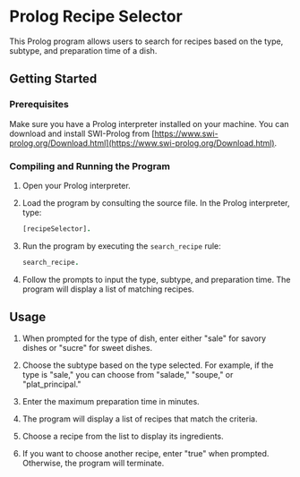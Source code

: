 # Prolog Recipe Selector

This Prolog program allows users to search for recipes based on the type, subtype, and preparation time of a dish.

## Getting Started

### Prerequisites

Make sure you have a Prolog interpreter installed on your machine. You can download and install SWI-Prolog from [https://www.swi-prolog.org/Download.html](https://www.swi-prolog.org/Download.html).

### Compiling and Running the Program

1. Open your Prolog interpreter.
2. Load the program by consulting the source file. In the Prolog interpreter, type:

    ```prolog
    [recipeSelector].
    ```

3. Run the program by executing the `search_recipe` rule:

    ```prolog
    search_recipe.
    ```

4. Follow the prompts to input the type, subtype, and preparation time. The program will display a list of matching recipes.

## Usage

1. When prompted for the type of dish, enter either "sale" for savory dishes or "sucre" for sweet dishes.

2. Choose the subtype based on the type selected. For example, if the type is "sale," you can choose from "salade," "soupe," or "plat_principal."

3. Enter the maximum preparation time in minutes.

4. The program will display a list of recipes that match the criteria.

5. Choose a recipe from the list to display its ingredients.

6. If you want to choose another recipe, enter "true" when prompted. Otherwise, the program will terminate.

